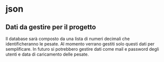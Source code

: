 # json

## Dati da gestire per il progetto
Il database sarà composto da una lista di numeri decimali che identificheranno le pesate.
Al momento verrano gestiti solo questi dati per semplificare. In futuro si potrebbero gestire dati come mail e password degli utenti e data di caricamento delle pesate.